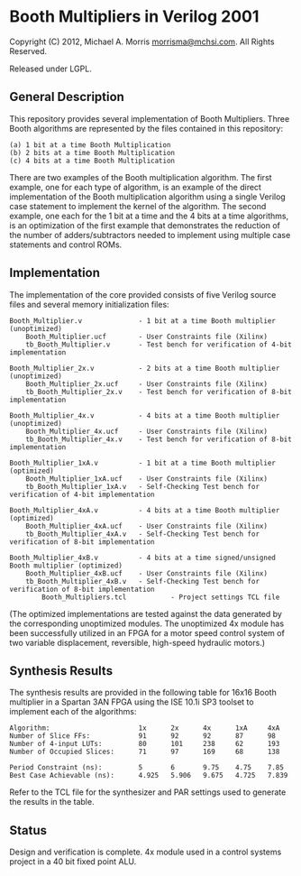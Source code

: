 Booth Multipliers in Verilog 2001
=================================

Copyright (C) 2012, Michael A. Morris <morrisma@mchsi.com>.
All Rights Reserved.

Released under LGPL.

General Description
-------------------

This repository provides several implementation of Booth Multipliers. Three Booth
algorithms are represented by the files contained in this repository:

    (a) 1 bit at a time Booth Multiplication
    (b) 2 bits at a time Booth Multiplication
    (c) 4 bits at a time Booth Multiplication

There are two examples of the Booth multiplication algorithm. The first example,
one for each type of algorithm, is an example of the direct implementation of the
Booth multiplication algorithm using a single Verilog case statement to implement
the kernel of the algorithm. The second example, one each for the 1 bit at a time
and the 4 bits at a time algorithms, is an optimization of the first example that
demonstrates the reduction of the number of adders/subtractors needed to implement
using multiple case statements and control ROMs.

Implementation
--------------

The implementation of the core provided consists of five Verilog source files
and several memory initialization files:

    Booth_Multiplier.v              - 1 bit at a time Booth multiplier (unoptimized)
        Booth_Multiplier.ucf        - User Constraints file (Xilinx)
        tb_Booth_Multiplier.v       - Test bench for verification of 4-bit implementation

    Booth_Multiplier_2x.v           - 2 bits at a time Booth multiplier (unoptimized)
        Booth_Multiplier_2x.ucf     - User Constraints file (Xilinx)
        tb_Booth_Multiplier_2x.v    - Test bench for verification of 8-bit implementation

    Booth_Multiplier_4x.v           - 4 bits at a time Booth multiplier (unoptimized)
        Booth_Multiplier_4x.ucf     - User Constraints file (Xilinx)
        tb_Booth_Multiplier_4x.v    - Test bench for verification of 8-bit implementation

    Booth_Multiplier_1xA.v          - 1 bit at a time Booth multiplier (optimized)
        Booth_Multiplier_1xA.ucf    - User Constraints file (Xilinx)
        tb_Booth_Multiplier_1xA.v   - Self-Checking Test bench for verification of 4-bit implementation

    Booth_Multiplier_4xA.v          - 4 bits at a time Booth multiplier (optimized)
        Booth_Multiplier_4xA.ucf    - User Constraints file (Xilinx)
        tb_Booth_Multiplier_4xA.v   - Self-Checking Test bench for verification of 8-bit implementation
        
    Booth_Multiplier_4xB.v          - 4 bits at a time signed/unsigned Booth multiplier (optimized)
        Booth_Multiplier_4xB.ucf    - User Constraints file (Xilinx)
        tb_Booth_Multiplier_4xB.v   - Self-Checking Test bench for verification of 8-bit implementation
            Booth_Multipliers.tcl           - Project settings TCL file
    
(The optimized implementations are tested against the data generated by the corresponding
unoptimized modules. The unoptimized 4x module has been successfully utilized in an FPGA for a
motor speed control system of two variable displacement, reversible, high-speed hydraulic motors.)

Synthesis Results
-----------------

The synthesis results are provided in the following table for 16x16 Booth multiplier
in a Spartan 3AN FPGA using the ISE 10.1i SP3 toolset to implement each of the algorithms:

    Algorithm:                      1x      2x      4x      1xA     4xA
    Number of Slice FFs:            91      92      92      87      98
    Number of 4-input LUTs:         80      101     238     62      193
    Number of Occupied Slices:      71      97      169     68      138
    
    Period Constraint (ns):         5       6       9.75    4.75    7.85
    Best Case Achievable (ns):      4.925   5.906   9.675   4.725   7.839
    
Refer to the TCL file for the synthesizer and PAR settings used to generate the results
in the table.

Status
------

Design and verification is complete. 4x module used in a control systems project
in a 40 bit fixed point ALU.